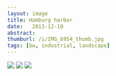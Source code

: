 ```yaml
---
layout: image
title: Hamburg harbor
date:   2013-12-10
abstract: 
thumburl: /i/IMG_6954_thumb.jpg
tags: [bw, industrial, landscape]
---
```

![]({{site.url}}/i/IMG_6954.jpg)
![]({{site.url}}/i/IMG_6939.jpg)
![]({{site.url}}/i/IMG_6942.jpg)

